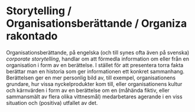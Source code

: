 # Storytelling / Organisationsberättande / Organiza rakontado
Organisationsberättande, på engelska (och till synes ofta även på svenska) *corporate storytelling*, handlar om att förmedla information om eller från en organisation i form av en berättelse. I stället för att presentera torra fakta berättar man en historia som ger informationen ett konkret sammanhang.
Berättelsen ger en mer personlig bild av, till exempel, organisationens grundare, hur vissa nyckelprodukter kom till, eller organisationens kultur och kärnvärden i form av en berättelse om en (måhända fiktiv, eller sammansmält av flera olika vittnesmål) medarbetares agerande i en viss situation och (positiva) utfallet av det.
